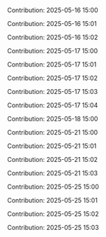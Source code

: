 Contribution: 2025-05-16 15:00

Contribution: 2025-05-16 15:01

Contribution: 2025-05-16 15:02

Contribution: 2025-05-17 15:00

Contribution: 2025-05-17 15:01

Contribution: 2025-05-17 15:02

Contribution: 2025-05-17 15:03

Contribution: 2025-05-17 15:04

Contribution: 2025-05-18 15:00

Contribution: 2025-05-21 15:00

Contribution: 2025-05-21 15:01

Contribution: 2025-05-21 15:02

Contribution: 2025-05-21 15:03

Contribution: 2025-05-25 15:00

Contribution: 2025-05-25 15:01

Contribution: 2025-05-25 15:02

Contribution: 2025-05-25 15:03

